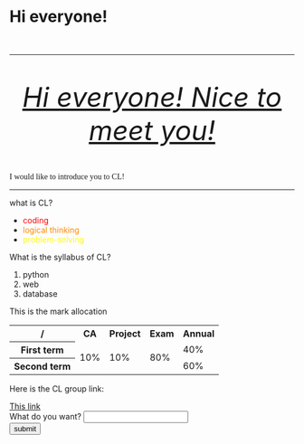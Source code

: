 <html>
    <h1>
        <b>
            Hi everyone!
        </b>
    </h1>
    <br>
    <hr>
    <br>
    <p align="center">
        <font size="20">
            <i>
                <u>
                    Hi everyone! Nice to meet you!
                </u>
            </i>
        </font>
    </p>
    <br>
    <p>
        <font face="comic sans ms">
             I would like to introduce you to CL!
        </font>
    </p>
    <hr>
    <p>
        what is CL?
    </p>
    <ul>
        <li>
            <font color="#ff0000">
                coding
            </font>
        </li>
        <li>
            <font color="#ff8800">
                logical thinking
            </font>
        </li>
        <li>
            <font color="#fffb00">
                problem-solving
            </font>
        </li>
    </ul>
    <p>
        What is the syllabus of CL?
    </p>
    <ol>
        <li>
            python
        </li>
        <li>
            web
        </li>
        <li>
            database
        </li>
    </ol>
    <p>
        This is the mark allocation
    </p>
    <table>
        <tr>
            <th>
                /
            </th>
            <th>
                CA
            </th>
            <th>
                Project
            </th>
            <th>
                Exam
            </th>
            <th>
                Annual
            </th>
        </tr>
        <tr>
            <th>
                First term
            </th>
            <td rowspan="2">
                10%
            </td>
            <td rowspan="2">
                10%
            </td>
            <td rowspan="2">
                80%
            </td>
            <td>
                40%
            </td>
        </tr>
        <tr>
            <th>
                Second term
            </th>
            <td>
                60%
            </td>
        </tr>
    </table>
    <p>
        Here is the CL group link:
    </p>
    <a href="https://teams.microsoft.com/l/channel/19%3AzpLB-JZoeRV29DUP9iXyzWjaveQANgqSEJXLzREb7nk1%40thread.tacv2/%E4%B8%80%E8%88%AC?groupId=31fb46c4-8623-455d-81e7-cdc76e33a0dc&tenantId=669e0d54-0ff6-4f73-bcd9-b8c1b45b3ca3">
        This link
    </a>
    <form>
        <label for="x">
            What do you want?
        </label>
        <input type="text" id="x" nname="x">
        <br>
        <input type="submit" value="submit">
    </form>
</html>
